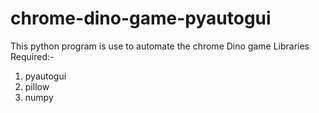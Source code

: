 # chrome-dino-game-pyautogui
This python program is use to automate the chrome Dino game
Libraries Required:-
1. pyautogui
2. pillow
3. numpy
